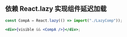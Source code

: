 ## 依赖 React.lazy 实现组件延迟加载

```jsx
const CompA = React.lazy(() => import("./LazyComp"));

<div>{visible && <CompA />}</div>;
```
